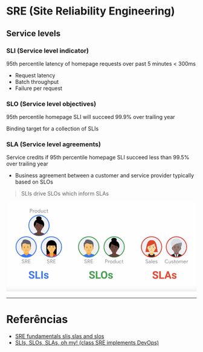 # SRE (Site Reliability Engineering)

## Service levels

### SLI (Service level indicator)
  95th percentile latency of homepage requests over past 5 minutes < 300ms

  - Request latency
  - Batch throughput
  - Failure per request

### SLO (Service level objectives)
  95th percentile homepage SLI will succeed 99.9% over trailing year

  Binding target for a collection of SLIs

### SLA (Service level agreements)
  Service credits if 95th percentile homepage SLI succeed less than 99.5% over trailing year

  - Business agreement between a customer and service provider typically based on SLOs

> SLIs drive SLOs which inform SLAs

![Alt SLIs,SLOs,SLAs](img/sli_slo_sla.png)

***
# Referências

- [SRE fundamentals slis,slas and slos](https://cloud.google.com/blog/products/gcp/sre-fundamentals-slis-slas-and-slos)
- [SLIs, SLOs, SLAs, oh my! (class SRE implements DevOps)](https://www.youtube.com/watch?v=tEylFyxbDLE&list=PLIivdWyY5sqJrKl7D2u-gmis8h9K66qoj&index=3&t=0s)
